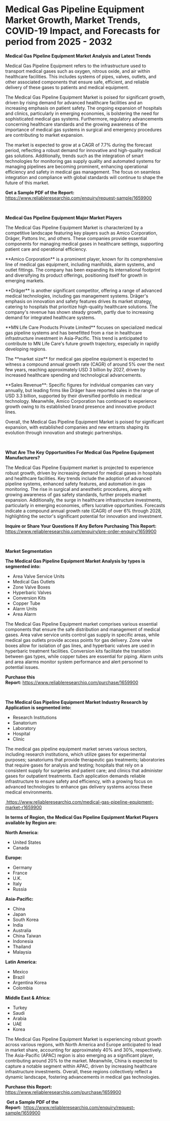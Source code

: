 <p><h1>Medical Gas Pipeline Equipment Market Growth, Market Trends, COVID-19 Impact, and Forecasts for period from 2025 - 2032</h1></p><p><strong>Medical Gas Pipeline Equipment Market Analysis and Latest Trends</strong></p>
<p><p>Medical Gas Pipeline Equipment refers to the infrastructure used to transport medical gases such as oxygen, nitrous oxide, and air within healthcare facilities. This includes systems of pipes, valves, outlets, and other associated components that ensure safe, efficient, and reliable delivery of these gases to patients and medical equipment.</p><p>The Medical Gas Pipeline Equipment Market is poised for significant growth, driven by rising demand for advanced healthcare facilities and an increasing emphasis on patient safety. The ongoing expansion of hospitals and clinics, particularly in emerging economies, is bolstering the need for sophisticated medical gas systems. Furthermore, regulatory advancements concerning healthcare standards and the growing awareness of the importance of medical gas systems in surgical and emergency procedures are contributing to market expansion.</p><p>The market is expected to grow at a CAGR of 7.7% during the forecast period, reflecting a robust demand for innovative and high-quality medical gas solutions. Additionally, trends such as the integration of smart technologies for monitoring gas supply quality and automated systems for managing pipelines are becoming prominent, enhancing operational efficiency and safety in medical gas management. The focus on seamless integration and compliance with global standards will continue to shape the future of this market.</p></p>
<p><strong>Get a Sample PDF of the Report:&nbsp;</strong> <a href="https://www.reliableresearchiq.com/enquiry/request-sample/1659900?utm_campaign=3453&utm_medium=2&utm_source=Github&utm_content=ia&utm_term=13042025&utm_id=medical-gas-pipeline-equipment">https://www.reliableresearchiq.com/enquiry/request-sample/1659900</a></p>
<p>&nbsp;</p>
<p><strong>Medical Gas Pipeline Equipment Major Market Players</strong></p>
<p><p>The Medical Gas Pipeline Equipment Market is characterized by a competitive landscape featuring key players such as Amico Corporation, Dräger, Pattons Inc, and others. These companies provide essential components for managing medical gases in healthcare settings, supporting patient care and operational efficiency.</p><p>**Amico Corporation** is a prominent player, known for its comprehensive line of medical gas equipment, including manifolds, alarm systems, and outlet fittings. The company has been expanding its international footprint and diversifying its product offerings, positioning itself for growth in emerging markets.</p><p>**Dräger** is another significant competitor, offering a range of advanced medical technologies, including gas management systems. Dräger's emphasis on innovation and safety features drives its market strategy, catering to hospitals that prioritize high-quality healthcare solutions. The company's revenue has shown steady growth, partly due to increasing demand for integrated healthcare systems.</p><p>**MN Life Care Products Private Limited** focuses on specialized medical gas pipeline systems and has benefitted from a rise in healthcare infrastructure investment in Asia-Pacific. This trend is anticipated to contribute to MN Life Care's future growth trajectory, especially in rapidly developing regions.</p><p>The **market size** for medical gas pipeline equipment is expected to witness a compound annual growth rate (CAGR) of around 5% over the next few years, reaching approximately USD 3 billion by 2027, driven by increased healthcare spending and technological advancements.</p><p>**Sales Revenue**: Specific figures for individual companies can vary annually, but leading firms like Dräger have reported sales in the range of USD 3.3 billion, supported by their diversified portfolio in medical technology. Meanwhile, Amico Corporation has continued to experience growth owing to its established brand presence and innovative product lines.</p><p>Overall, the Medical Gas Pipeline Equipment Market is poised for significant expansion, with established companies and new entrants shaping its evolution through innovation and strategic partnerships.</p></p>
<p>&nbsp;</p>
<p><strong>What Are The Key Opportunities For Medical Gas Pipeline Equipment Manufacturers?</strong></p>
<p><p>The Medical Gas Pipeline Equipment market is projected to experience robust growth, driven by increasing demand for medical gases in hospitals and healthcare facilities. Key trends include the adoption of advanced pipeline systems, enhanced safety features, and automation in gas monitoring. The rise in surgical and anesthetic procedures, along with growing awareness of gas safety standards, further propels market expansion. Additionally, the surge in healthcare infrastructure investments, particularly in emerging economies, offers lucrative opportunities. Forecasts indicate a compound annual growth rate (CAGR) of over 6% through 2028, highlighting the sector's significant potential for innovation and investment.</p></p>
<p><strong>Inquire or Share Your Questions If Any Before Purchasing This Report:</strong> <a href="https://www.reliableresearchiq.com/enquiry/pre-order-enquiry/1659900?utm_campaign=3453&utm_medium=2&utm_source=Github&utm_content=ia&utm_term=13042025&utm_id=medical-gas-pipeline-equipment">https://www.reliableresearchiq.com/enquiry/pre-order-enquiry/1659900</a></p>
<p>&nbsp;</p>
<p><strong>Market Segmentation</strong></p>
<p><strong>The Medical Gas Pipeline Equipment Market Analysis by types is segmented into:</strong></p>
<p><ul><li>Area Valve Service Units</li><li>Medical Gas Outlets</li><li>Zone Valve Boxes</li><li>Hyperbaric Valves</li><li>Conversion Kits</li><li>Copper Tube</li><li>Alarm Units</li><li>Area Alarm</li></ul></p>
<p><p>The Medical Gas Pipeline Equipment market comprises various essential components that ensure the safe distribution and management of medical gases. Area valve service units control gas supply in specific areas, while medical gas outlets provide access points for gas delivery. Zone valve boxes allow for isolation of gas lines, and hyperbaric valves are used in hyperbaric treatment facilities. Conversion kits facilitate the transition between gas types, while copper tubes are essential for piping. Alarm units and area alarms monitor system performance and alert personnel to potential issues.</p></p>
<p><strong>Purchase this Report:&nbsp;</strong><a href="https://www.reliableresearchiq.com/purchase/1659900?utm_campaign=3453&utm_medium=2&utm_source=Github&utm_content=ia&utm_term=13042025&utm_id=medical-gas-pipeline-equipment">https://www.reliableresearchiq.com/purchase/1659900</a></p>
<p>&nbsp;</p>
<p><strong>The Medical Gas Pipeline Equipment Market Industry Research by Application is segmented into:</strong></p>
<p><ul><li>Research Institutions</li><li>Sanatorium</li><li>Laboratory</li><li>Hospital</li><li>Clinic</li></ul></p>
<p><p>The medical gas pipeline equipment market serves various sectors, including research institutions, which utilize gases for experimental purposes; sanatoriums that provide therapeutic gas treatments; laboratories that require gases for analysis and testing; hospitals that rely on a consistent supply for surgeries and patient care; and clinics that administer gases for outpatient treatments. Each application demands reliable infrastructure to ensure safety and efficiency, with a growing focus on advanced technologies to enhance gas delivery systems across these medical environments.</p></p>
<p><a href="https://www.reliableresearchiq.com/medical-gas-pipeline-equipment-market-r1659900?utm_campaign=3453&utm_medium=2&utm_source=Github&utm_content=ia&utm_term=13042025&utm_id=medical-gas-pipeline-equipment">&nbsp;https://www.reliableresearchiq.com/medical-gas-pipeline-equipment-market-r1659900</a></p>
<p><strong>In terms of Region, the Medical Gas Pipeline Equipment Market Players available by Region are:</strong></p>
<p>
    <p> <strong> North America: </strong>
        <ul>
            <li>United States</li>
            <li>Canada</li>
        </ul>
        </p> 
    <p> <strong> Europe: </strong>
        <ul>
            <li>Germany</li>
            <li>France</li>
            <li>U.K.</li>
            <li>Italy</li>
            <li>Russia</li>
        </ul>
        </p> 
    <p> <strong> Asia-Pacific: </strong>
        <ul>
            <li>China</li>
            <li>Japan</li>
            <li>South Korea</li>
            <li>India</li>
            <li>Australia</li>
            <li>China Taiwan</li>
            <li>Indonesia</li>
            <li>Thailand</li>
            <li>Malaysia</li>
        </ul>
        </p> 
    <p> <strong> Latin America: </strong>
        <ul>
            <li>Mexico</li>
            <li>Brazil</li>
            <li>Argentina Korea</li>
            <li>Colombia</li>
        </ul>
        </p> 
    <p> <strong> Middle East & Africa: </strong>
        <ul>
            <li>Turkey</li>
            <li>Saudi</li>
            <li>Arabia</li>
            <li>UAE</li>
            <li>Korea</li>
        </ul>
    </p>
    </p>
<p><p>The Medical Gas Pipeline Equipment Market is experiencing robust growth across various regions, with North America and Europe anticipated to lead in market share, accounting for approximately 40% and 30%, respectively. The Asia-Pacific (APAC) region is also emerging as a significant player, contributing around 20% to the market. Meanwhile, China is expected to capture a notable segment within APAC, driven by increasing healthcare infrastructure investments. Overall, these regions collectively reflect a dynamic landscape, fostering advancements in medical gas technologies.</p></p>
<p><strong>Purchase this Report: </strong><a href="https://www.reliableresearchiq.com/purchase/1659900?utm_campaign=3453&utm_medium=2&utm_source=Github&utm_content=ia&utm_term=13042025&utm_id=medical-gas-pipeline-equipment">https://www.reliableresearchiq.com/purchase/1659900</a></p>
<p>&nbsp;<strong>Get a Sample PDF of the Report:&nbsp;&nbsp;</strong><a href="https://www.reliableresearchiq.com/enquiry/request-sample/1659900?utm_campaign=3453&utm_medium=2&utm_source=Github&utm_content=ia&utm_term=13042025&utm_id=medical-gas-pipeline-equipment">https://www.reliableresearchiq.com/enquiry/request-sample/1659900</a></p>
<p><strong></strong></p>
<p><p></p><p></p><p></p></p>